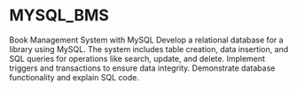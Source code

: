 # MYSQL_BMS
Book Management System with MySQL Develop a relational database for a library using MySQL. The system includes table creation, data insertion, and SQL queries for operations like search, update, and delete. Implement triggers and transactions to ensure data integrity. Demonstrate database functionality and explain SQL code.
